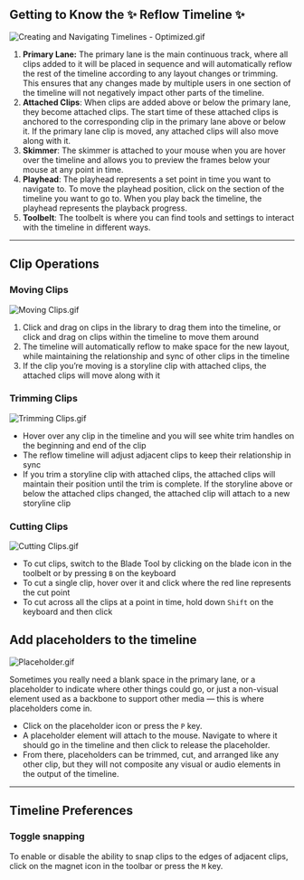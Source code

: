 ## Getting to Know the ✨ Reflow Timeline ✨

![Creating and Navigating Timelines - Optimized.gif](/static/timeline_overview_and_tools/Creating_and_Navigating_Timelines_-_Optimized.gif)

1. **Primary Lane:** The primary lane is the main continuous track, where all clips added to it will be placed in sequence and will automatically reflow the rest of the timeline according to any layout changes or trimming. This ensures that any changes made by multiple users in one section of the timeline will not negatively impact other parts of the timeline.
2. **Attached Clips**: When clips are added above or below the primary lane, they become attached clips. The start time of these attached clips is anchored to the corresponding clip in the primary lane above or below it. If the primary lane clip is moved, any attached clips will also move along with it.
3. **Skimmer**: The skimmer is attached to your mouse when you are hover over the timeline and allows you to preview the frames below your mouse at any point in time. 
4. **Playhead**: The playhead represents a set point in time you want to navigate to. To move the playhead position, click on the section of the timeline you want to go to. When you play back the timeline, the playhead represents the playback progress.
5. **Toolbelt**: The toolbelt is where you can find tools and settings to interact with the timeline in different ways.

---

## Clip Operations

### Moving Clips

![Moving Clips.gif](/static/timeline_overview_and_tools/Moving_Clips.gif)

1. Click and drag on clips in the library to drag them into the timeline, or click and drag on clips within the timeline to move them around
2. The timeline will automatically reflow to make space for the new layout, while maintaining the relationship and sync of other clips in the timeline
3. If the clip you’re moving is a storyline clip with attached clips, the attached clips will move along with it

### Trimming Clips

![Trimming Clips.gif](/static/timeline_overview_and_tools/Trimming_Clips.gif)

- Hover over any clip in the timeline and you will see white trim handles on the beginning and end of the clip
- The reflow timeline will adjust adjacent clips to keep their relationship in sync
- If you trim a storyline clip with attached clips, the attached clips will maintain their position until the trim is complete. If the storyline above or below the attached clips changed, the attached clip will attach to a new storyline clip

### Cutting Clips

![Cutting Clips.gif](/static/timeline_overview_and_tools/Cutting_Clips.gif)

- To cut clips, switch to the Blade Tool by clicking on the blade icon in the toolbelt or by pressing `B` on the keyboard
- To cut a single clip, hover over it and click where the red line represents the cut point
- To cut across all the clips at a point in time, hold down `Shift` on the keyboard and then click

## Add placeholders to the timeline

![Placeholder.gif](/static/timeline_overview_and_tools/Placeholder.gif)

Sometimes you really need a blank space in the primary lane, or a placeholder to indicate where other things could go, or just a non-visual element used as a backbone to support other media — this is where placeholders come in. 

- Click on the placeholder icon or press the `P` key.
- A placeholder element will attach to the mouse. Navigate to where it should go in the timeline and then click to release the placeholder.
- From there, placeholders can be trimmed, cut, and arranged like any other clip, but they will not composite any visual or audio elements in the output of the timeline.

---

## Timeline Preferences

### Toggle snapping
To enable or disable the ability to snap clips to the edges of adjacent clips, click on the magnet icon in the toolbar or press the `M` key.